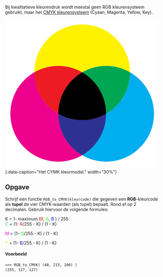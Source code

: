 Bij kwalitatieve kleurendruk wordt meestal geen RGB kleurensysteem gebruikt, maar het <a href="https://nl.wikipedia.org/wiki/CMYK" target="_blank">CMYK kleurensysteem</a> (Cyaan, Magenta, Yellow, Key). 

![Het CYMK kleurmodel.](media/CMYK.png "Afbeelding door Hemidah op Wikipedia."){:data-caption="Het CYMK kleurmodel." width="30%"}

## Opgave
Schrijf een functie `RGB_to_CMYK(kleurcode)` die gegeven een **RGB**-kleurcode als **tupel** de vier CMYK-waarden (als tupel) bepaalt. Rond af op 2 decimalen. Gebruik hiervoor de volgende formules:

<div class="dodona-centered-group">

K = 1- maximum (<span style="color:#FF0000">R</span>, <span style="color:#00FF00">G</span>, <span style="color:#0000FF">B</span> ) / 255<br/>
<span style="color:#00C5C0">C</span> = (1- <span style="color:#FF0000">R</span>/255 - K) / (1 - K)<br/>

<span style="color:#FD01FD">M</span> = (1- <span style="color:#00FF00">G</span>/255 - K) / (1 - K)<br/>

<span style="color:#F1EB01">Y</span> = (1- <span style="color:#0000FF">B</span>/255 - K) / (1 - K)
</div>

#### Voorbeeld
```
>>> RGB_to_CMYK( (48, 213, 200) )
(255, 127, 127)
```